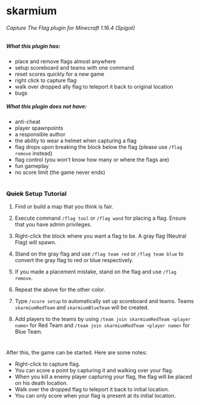 # skarmium
###### Capture The Flag plugin for Minecraft 1.16.4 (Spigot)
##### What this plugin has:
* place and remove flags almost anywhere
* setup scoreboard and teams with one command
* reset scores quickly for a new game
* right click to capture flag
* walk over dropped ally flag to teleport it back to original location
* bugs

##### What this plugin does not have:
* anti-cheat
* player spawnpoints
* a responsible author
* the ability to wear a helmet when capturing a flag
* flag drops upon breaking the block below the flag (please use `/flag remove` instead)
* flag control (you won't know how many or where the flags are)
* fun gameplay
* no score limit (the game never ends)

#

### ~~Quick~~ Setup Tutorial
1. Find or build a map that you think is fair.

2. Execute command `/flag tool` or `/flag wand` for placing a flag. Ensure that you have admin privileges.
3. Right-click the block where you want a flag to be. A gray flag (Neutral Flag) will spawn.
4. Stand on the gray flag and use `/flag team red` or `/flag team blue` to convert the gray flag to red or blue respectively.
5. If you made a placement mistake, stand on the flag and use `/flag remove`.
6. Repeat the above for the other color.
7. Type `/score setup` to automatically set up scoreboard and teams. Teams `skarmiumRedTeam` and `skarmiumBlueTeam` will be created.
8. Add players to the teams by using `/team join skarmiumRedTeam <player name>` for Red Team and `/team join skarmiumRedTeam <player name>` for Blue Team.

#

After this, the game can be started. Here are some notes:
* Right-click to capture flag.
* You can score a point by capturing it and walking over your flag.
* When you kill a enemy player capturing your flag, the flag will be placed on his death location.
* Walk over the dropped flag to teleport it back to initial location.
* You can only score when your flag is present at its initial location.
